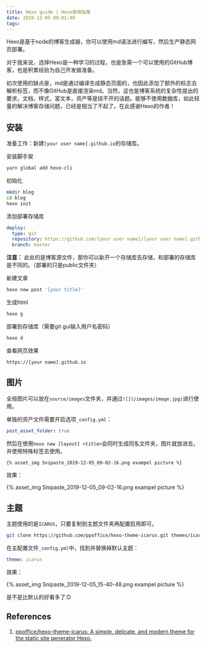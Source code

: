 ```yaml
---
title: Hexo guide | Hexo使用指南
date: 2019-12-05 09:01:48
tags:
---
```


Hexo是基于node的博客生成器，你可以使用md语法进行编写，然后生产静态网页部署。

对于我来说，选择Hexo是一种学习的过程，也是急需一个可以使用的GitHub博客，也是积累经验为自己开发做准备。

初次使用的缺点是，md是通过编译生成静态页面的，也因此添加了额外的标志去解析标签，而不像GitHub是直接渲染md。当然，这也是博客系统的复杂性提出的要求，文档，样式，富文本，资产等是绕不开的话题。能够不使用数据库，如此轻量的解决博客存储问题，已经是相当了不起了。在此感谢Hexo的作者！

安装
---

准备工作：新建`[your user name].github.io`的存储库。

安装脚手架

``` bash
yarn global add hexo-cli
```

初始化

``` bash
mkdir blog
cd blog
hexo init
```

添加部署存储库

``` yml
deploy:
  type: git
  repository: https://github.com/[your user name]/[your user name].github.io
  branch: master
```

**注意：** 此处的是博客源文件，那你可以新开一个存储库去存储，和部署的存储库是不同的。（部署的只是public文件夹）

新建文章

``` bash
hexo new post '[your title]'
```

生成html

``` bash
hexo g
```

部署到存储库（需要git gui输入用户名密码）

``` bash
hexo d
```

查看网页效果

``` url
https://[your name].github.io
```

图片
---

全局图片可以放在`source/images`文件夹，并通过`![](/images/image.jpg)`进行使用。

单独的资产文件需要开启选项`_config.yml`：

``` yml
post_asset_folder: true
```

然后在使用`hexo new [layout] <title>`会同时生成同名文件夹，图片就放进去，并使用特殊标签去使用。

```text
{% asset_img Snipaste_2019-12-05_09-02-16.png exampel picture %}
```

效果：

{% asset_img Snipaste_2019-12-05_09-02-16.png exampel picture %}

主题
---

主题使用的是`ICARUS`，只要复制到主题文件夹再配置启用即可。

``` bash
git clone https://github.com/ppoffice/hexo-theme-icarus.git themes/icarus
```

在主配置文件`_config.yml`中，找到并替换掉默认主题：

``` yml
theme: icarus
```

效果：

{% asset_img Snipaste_2019-12-05_15-40-48.png exampel picture %}

是不是比默认的好看多了:D

References
---

1. [ppoffice/hexo-theme-icarus: A simple, delicate, and modern theme for the static site generator Hexo.](https://github.com/ppoffice/hexo-theme-icarus)
